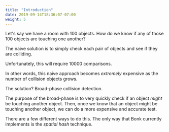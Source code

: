 ```yaml
---
title: "Introduction"
date: 2019-09-14T18:36:07-07:00
weight: 5
---
```


Let's say we have a room with 100 objects. How do we know if any of those 100 objects are touching one another?

The naive solution is to simply check each pair of objects and see if they are colliding.

Unfortunately, this will require 10000 comparisons.

In other words, this naive approach becomes *extremely* expensive as the number of collision objects grows.

The solution? Broad-phase collision detection.

The purpose of the broad-phase is to very quickly check if an object *might* be touching another object. Then, once we know that an object might be touching another object, we can do a more expensive and accurate test.

There are a few different ways to do this. The only way that Bonk currently implements is the *spatial hash* technique.